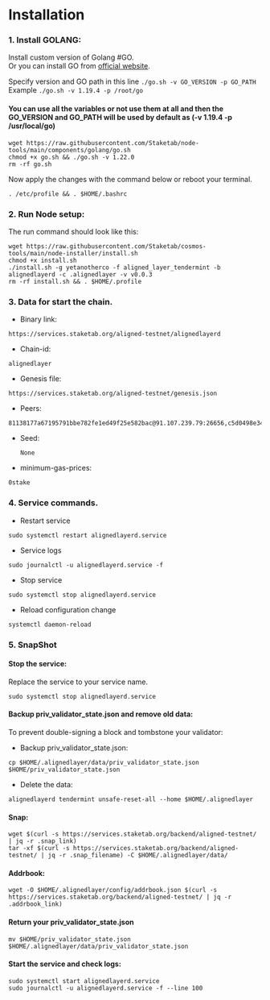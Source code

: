 # Installation

### 1. Install GOLANG:[​](https://services.staketab.org/docs/aligned-testnet/auto/#1-install-golang) <a href="#id-1-install-golang" id="id-1-install-golang"></a>

Install custom version of Golang #GO.\
Or you can install GO from [official website](https://golang.org/doc/install).

Specify version and GO path in this line `./go.sh -v GO_VERSION -p GO_PATH`\
Example `./go.sh -v 1.19.4 -p /root/go`

#### You can use all the variables or not use them at all and then the GO\_VERSION and GO\_PATH will be used by default as (-v 1.19.4 -p /usr/local/go)[​](https://services.staketab.org/docs/aligned-testnet/auto/#you-can-use-all-the-variables-or-not-use-them-at-all-and-then-the-go\_version-and-go\_path-will-be-used-by-default-as--v-1194--p-usrlocalgo) <a href="#you-can-use-all-the-variables-or-not-use-them-at-all-and-then-the-go_version-and-go_path-will-be-use" id="you-can-use-all-the-variables-or-not-use-them-at-all-and-then-the-go_version-and-go_path-will-be-use"></a>

```
wget https://raw.githubusercontent.com/Staketab/node-tools/main/components/golang/go.sh
chmod +x go.sh && ./go.sh -v 1.22.0
rm -rf go.sh
```

Now apply the changes with the command below or reboot your terminal.

```
. /etc/profile && . $HOME/.bashrc
```

### 2. Run Node setup:[​](https://services.staketab.org/docs/aligned-testnet/auto/#2-run-node-setup) <a href="#id-2-run-node-setup" id="id-2-run-node-setup"></a>

The run command should look like this:

```
wget https://raw.githubusercontent.com/Staketab/cosmos-tools/main/node-installer/install.sh
chmod +x install.sh
./install.sh -g yetanotherco -f aligned_layer_tendermint -b alignedlayerd -c .alignedlayer -v v0.0.3
rm -rf install.sh && . $HOME/.profile
```

### 3. Data for start the chain.[​](https://services.staketab.org/docs/aligned-testnet/auto/#3-data-for-start-the-chain) <a href="#id-3-data-for-start-the-chain" id="id-3-data-for-start-the-chain"></a>

* Binary link:

```
https://services.staketab.org/aligned-testnet/alignedlayerd
```

* Chain-id:

```
alignedlayer
```

* Genesis file:

```
https://services.staketab.org/aligned-testnet/genesis.json
```

* Peers:

```
81138177a67195791bbe782fe1ed49f25e582bac@91.107.239.79:26656,c5d0498e345725365c1016795eecff4a67e4c4c9@88.99.174.203:26656,14af04afc663427604e8dd53f4023f7963a255cb@116.203.81.174:26656,9c89e77d51561c8b23957eee85a81ccc99fa7d6b@128.140.3.188:26656
```

*   Seed:

    `None`
* minimum-gas-prices:

```
0stake
```

### 4. Service commands.[​](https://services.staketab.org/docs/aligned-testnet/auto/#4-service-commands) <a href="#id-4-service-commands" id="id-4-service-commands"></a>

* Restart service

```
sudo systemctl restart alignedlayerd.service
```

* Service logs

```
sudo journalctl -u alignedlayerd.service -f
```

* Stop service

```
sudo systemctl stop alignedlayerd.service
```

* Reload configuration change

```
systemctl daemon-reload
```

### 5. SnapShot

#### Stop the service:[​](https://services.staketab.org/docs/aligned-testnet/snapshot/#stop-the-service) <a href="#stop-the-service" id="stop-the-service"></a>

Replace the service to your service name.

```
sudo systemctl stop alignedlayerd.service
```

#### Backup priv\_validator\_state.json and remove old data:[​](https://services.staketab.org/docs/aligned-testnet/snapshot/#backup-priv\_validator\_statejson-and-remove-old-data) <a href="#backup-priv_validator_statejson-and-remove-old-data" id="backup-priv_validator_statejson-and-remove-old-data"></a>

To prevent double-signing a block and tombstone your validator:

* Backup priv\_validator\_state.json:

```
cp $HOME/.alignedlayer/data/priv_validator_state.json $HOME/priv_validator_state.json
```

* Delete the data:

```
alignedlayerd tendermint unsafe-reset-all --home $HOME/.alignedlayer
```

#### Snap:

```
wget $(curl -s https://services.staketab.org/backend/aligned-testnet/ | jq -r .snap_link)
tar -xf $(curl -s https://services.staketab.org/backend/aligned-testnet/ | jq -r .snap_filename) -C $HOME/.alignedlayer/data/
```

#### Addrbook:

```
wget -O $HOME/.alignedlayer/config/addrbook.json $(curl -s https://services.staketab.org/backend/aligned-testnet/ | jq -r .addrbook_link)
```

#### Return your priv\_validator\_state.json <a href="#return-your-priv_validator_statejson" id="return-your-priv_validator_statejson"></a>

```
mv $HOME/priv_validator_state.json $HOME/.alignedlayer/data/priv_validator_state.json
```

#### Start the service and check logs: <a href="#start-the-service-and-check-logs" id="start-the-service-and-check-logs"></a>

```
sudo systemctl start alignedlayerd.service
sudo journalctl -u alignedlayerd.service -f --line 100
```
